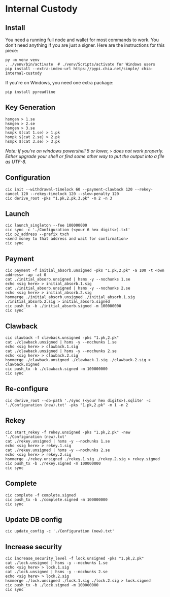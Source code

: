 Internal Custody
=======

## Install
You need a running full node and wallet for most commands to work.  You don't need anything if you are just a signer. Here are the instructions for this piece:
```
py -m venv venv
. ./venv/bin/activate  # ./venv/Scripts/activate for Windows users
pip install --extra-index-url https://pypi.chia.net/simple/ chia-internal-custody
```

If you're on Windows, you need one extra package:

`pip install pyreadline`

## Key Generation
```
hsmgen > 1.se
hsmgen > 2.se
hsmgen > 3.se
hsmpk $(cat 1.se) > 1.pk
hsmpk $(cat 2.se) > 2.pk
hsmpk $(cat 3.se) > 3.pk
```
_Note: If you're on windows powershell 5 or lower, `>` does not work properly._
_Either upgrade your shell or find some other way to put the output into a file as UTF-8._

## Configuration
```
cic init --withdrawal-timelock 60 --payment-clawback 120 --rekey-cancel 120 --rekey-timelock 120 --slow-penalty 120
cic derive_root -pks "1.pk,2.pk,3.pk" -m 2 -n 3
```

## Launch
```
cic launch_singleton --fee 100000000
cic sync -c './Configuration (<your 6 hex digits>).txt'
cic p2_address --prefix txch
<send money to that address and wait for confirmation>
cic sync
```


## Payment
```
cic payment -f initial_absorb.unsigned -pks "1.pk,2.pk" -a 100 -t <own address> -ap -at 0
cat ./initial_absorb.unsigned | hsms -y --nochunks 1.se
echo <sig here> > initial_absorb.1.sig
cat ./initial_absorb.unsigned | hsms -y --nochunks 2.se
echo <sig here> > initial_absorb.2.sig
hsmmerge ./initial_absorb.unsigned ./initial_absorb.1.sig ./initial_absorb.2.sig > initial_absorb.signed
cic push_tx -b ./initial_absorb.signed -m 100000000
cic sync
```

## Clawback
````
cic clawback -f clawback.unsigned -pks "1.pk,2.pk"
cat ./clawback.unsigned | hsms -y --nochunks 1.se
echo <sig here> > clawback.1.sig
cat ./clawback.unsigned | hsms -y --nochunks 2.se
echo <sig here> > clawback.2.sig
hsmmerge ./clawback.unsigned ./clawback.1.sig ./clawback.2.sig > clawback.signed
cic push_tx -b ./clawback.signed -m 100000000
cic sync
````

## Re-configure
```
cic derive_root --db-path './sync (<your hex digits>).sqlite' -c './Configuration (new).txt' -pks "1.pk,2.pk" -m 1 -n 2
```

## Rekey
```
cic start_rekey -f rekey.unsigned -pks "1.pk,2.pk" -new './Configuration (new).txt'
cat ./rekey.unsigned | hsms -y --nochunks 1.se
echo <sig here> > rekey.1.sig
cat ./rekey.unsigned | hsms -y --nochunks 2.se
echo <sig here> > rekey.2.sig
hsmmerge ./rekey.unsigned ./rekey.1.sig ./rekey.2.sig > rekey.signed
cic push_tx -b ./rekey.signed -m 100000000
cic sync
```

## Complete
```
cic complete -f complete.signed
cic push_tx -b ./complete.signed -m 100000000
cic sync
```

## Update DB config
```
cic update_config -c './Configuration (new).txt'
```

## Increase security
```
cic increase_security_level -f lock.unsigned -pks "1.pk,2.pk"
cat ./lock.unsigned | hsms -y --nochunks 1.se
echo <sig here> > lock.1.sig
cat ./lock.unsigned | hsms -y --nochunks 2.se
echo <sig here> > lock.2.sig
hsmmerge ./lock.unsigned ./lock.1.sig ./lock.2.sig > lock.signed
cic push_tx -b ./lock.signed -m 100000000
cic sync
```

